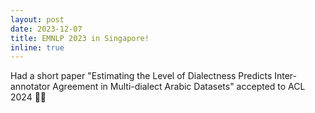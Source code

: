```yaml
---
layout: post
date: 2023-12-07
title: EMNLP 2023 in Singapore!
inline: true
---
```


Had a short paper "Estimating the Level of Dialectness Predicts Inter-annotator Agreement in Multi-dialect Arabic Datasets" accepted to ACL 2024 🎉🎉
